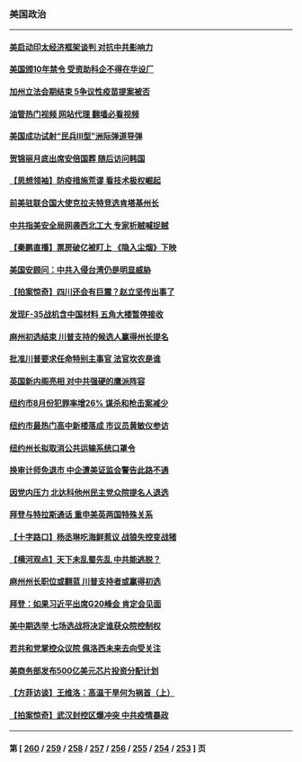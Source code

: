 ### 美国政治
---
#### [美启动印太经济框架谈判 对抗中共影响力](../../pages/ncid1078159/n13819753.md?09081645) 
#### [美国颁10年禁令 受资助科企不得在华设厂](../../pages/ncid1078159/n13819710.md?09081645) 
#### [加州立法会期结束 5争议性疫苗提案被否](../../pages/ncid1078159/n13819743.md?09081645) 
#### [油管热门视频 网站代理 翻墙必看视频](http://209.222.30.114:81/youtube.html?09081645)
#### [美国成功试射“民兵III型”洲际弹道导弹](../../pages/ncid1078159/n13819596.md?09081645) 
#### [贺锦丽月底出席安倍国葬 随后访问韩国](../../pages/ncid1078159/n13819565.md?09081645) 
#### [【思想领袖】防疫措施荒谬 看技术极权崛起](../../pages/ncid1078159/n13806664.md?09081645) 
#### [前美驻联合国大使克拉夫特竞选肯塔基州长](../../pages/ncid1078159/n13819583.md?09081645) 
#### [中共指美安全局网袭西北工大 专家析贼喊捉贼](../../pages/ncid1078159/n13819395.md?09081645) 
#### [【秦鹏直播】票房破亿被盯上 《隐入尘烟》下映](../../pages/ncid1078159/n13819590.md?09081645) 
#### [美国安顾问：中共入侵台湾仍是明显威胁](../../pages/ncid1078159/n13819553.md?09081645) 
#### [【拍案惊奇】四川还会有巨震？赵立坚传出事了](../../pages/ncid1078159/n13819366.md?09081645) 
#### [发现F-35战机含中国材料 五角大楼暂停接收](../../pages/ncid1078159/n13819533.md?09081645) 
#### [麻州初选结束 川普支持的候选人赢得州长提名](../../pages/ncid1078159/n13819368.md?09081645) 
#### [批准川普要求任命特别主事官 法官坎农是谁](../../pages/ncid1078159/n13819421.md?09081645) 
#### [英国新内阁亮相 对中共强硬的鹰派阵容](../../pages/ncid1078159/n13819202.md?09081645) 
#### [纽约市8月份犯罪率增26% 谋杀和枪击案减少](../../pages/ncid1078159/n13818988.md?09081645) 
#### [纽约市最热门高中新楼落成 市议员黄敏仪参访](../../pages/ncid1078159/n13818995.md?09081645) 
#### [纽约州长拟取消公共运输系统口罩令](../../pages/ncid1078159/n13819013.md?09081645) 
#### [换审计师免退市 中企遭美证监会警告此路不通](../../pages/ncid1078159/n13818792.md?09081645) 
#### [因党内压力 北达科他州民主党众院提名人退选](../../pages/ncid1078159/n13818880.md?09081645) 
#### [拜登与特拉斯通话 重申美英两国特殊关系](../../pages/ncid1078159/n13818789.md?09081645) 
#### [【十字路口】杨丞琳吃海鲜惹议 战狼失控变战猪](../../pages/ncid1078159/n13818823.md?09081645) 
#### [【横河观点】天下未乱蜀先乱 中共能逃脱？](../../pages/ncid1078159/n13818826.md?09081645) 
#### [麻州州长职位或翻蓝 川普支持者或赢得初选](../../pages/ncid1078159/n13818688.md?09081645) 
#### [拜登：如果习近平出席G20峰会 肯定会见面](../../pages/ncid1078159/n13818775.md?09081645) 
#### [美中期选举 七场选战将决定谁获众院控制权](../../pages/ncid1078159/n13818686.md?09081645) 
#### [若共和党掌控众议院 佩洛西未来去向受关注](../../pages/ncid1078159/n13818696.md?09081645) 
#### [美商务部发布500亿美元芯片投资分配计划](../../pages/ncid1078159/n13818517.md?09081645) 
#### [【方菲访谈】王维洛：高温干旱何为祸首（上）](../../pages/ncid1078159/n13818041.md?09081645) 
#### [【拍案惊奇】武汉封控区爆冲突 中共疫情暴政](../../pages/ncid1078159/n13818036.md?09081645) 

---
#### 第 [ [260](./260.md?09081645) / [259](./259.md?09081645) / [258](./258.md?09081645) / [257](./257.md?09081645) / [256](./256.md?09081645) / [255](./255.md?09081645) / [254](./254.md?09081645) / [253](./253.md?09081645) ] 页
